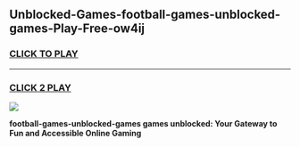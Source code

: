 
## Unblocked-Games-football-games-unblocked-games-Play-Free-ow4ij
<h3>
<a href="https://premium76.site?title=football-games-unblocked-games&ref=18A">CLICK TO PLAY</a></h3>
<hr>

<h3>
<a href="https://premium76.site?title=football-games-unblocked-games&ref=18A">CLICK 2 PLAY</a>
  
</h3>

<a href="https://premium76.site?title=football-games-unblocked-games&ref=18A"><img src="https://clearcache.store/games.png"></a>


**football-games-unblocked-games games unblocked: Your Gateway to Fun and Accessible Online Gaming**

